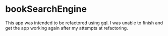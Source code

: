 # bookSearchEngine

This app was intended to be refactored using gql. I was unable to finish and get the app working again after my attempts at refactoring.